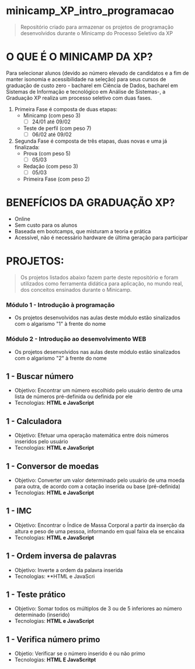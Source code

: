 # minicamp_XP_intro_programacao

> Repositório criado para armazenar os projetos de programação desenvolvidos durante o Minicamp do Processo Seletivo da XP

# O QUE É O MINICAMP DA XP?
Para selecionar alunos (devido ao número elevado de candidatos e a fim de manter isonomia e acessibilidade na seleção) para seus cursos de graduação de custo zero - bacharel em Ciência de Dados, bacharel em Sistemas de Informação e tecnológico em Análise de Sistemas-, a Graduação XP realiza um processo seletivo com duas fases. 
1. Primeira Fase é composta de duas etapas:
   - Minicamp (com peso 3)
     - [ ] 24/01 até 09/02
   - Teste de perfil (com peso 7)
     - [ ] 06/02 até 09/02
2. Segunda Fase é composta de três etapas, duas novas e uma já finalizada:
   - Prova (com peso 5)
      - [ ] 05/03
   - Redação (com peso 3)
      - [ ] 05/03
   - Primeira Fase (com peso 2)

# BENEFÍCIOS DA GRADUAÇÃO XP?
- Online
- Sem custo para os alunos
- Baseada em bootcamps, que misturam a teoria e prática
- Acessível, não é necessário hardware de última geração para participar
  

# PROJETOS:
> Os projetos listados abaixo fazem parte deste repositório e foram utilizados como ferramenta didática para aplicação, no mundo real, dos conceitos ensinados durante  o Minicamp. 
### Módulo 1 - Introdução à programação
- Os projetos desenvolvidos nas aulas deste módulo estão sinalizados com o algarismo "1" à frente do nome
### Módulo 2 - Introdução ao desenvolvimento WEB
- Os projetos desenvolvidos nas aulas deste módulo estão sinalizados com o algarismo "2" à frente do nome

## 1 - Buscar número 
- Objetivo: Encontrar um número escolhido pelo usuário dentro de uma lista de números pré-definida ou definida por ele
- Tecnologias: **HTML e JavaScript** 

## 1 - Calculadora
- Objetivo: Efetuar uma operação matemática entre dois números inseridos pelo usuário
- Tecnologias: **HTML e JavaScript**

## 1 - Conversor de moedas
- Objetivo: Converter um valor determinado pelo usuário de uma moeda para outra, de acordo com a cotação inserida ou base (pré-definida)
- Tecnologias: **HTML e JavaScript**

## 1 - IMC
- Objetivo: Encontrar o Índice de Massa Corporal a partir da inserção da altura e peso de uma pessoa, informando em qual faixa ela se encaixa
- Tecnologias: **HTML e JavaScript**

## 1 - Ordem inversa de palavras
- Objetivo: Inverte a ordem da palavra inserida
- Tecnologias: **HTML e JavaScri

## 1 - Teste prático
- Objetivo: Somar todos os múltiplos de 3 ou de 5 inferiores ao número determinado (inserido)
- Tecnologias: **HTML e JavaScript**

## 1 - Verifica número primo
- Objetio: Verificar se o número inserido é ou não primo
- Tecnologias: **HTML E JavaScritpt** 